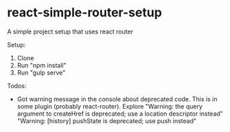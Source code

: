 # react-simple-router-setup
A simple project setup that uses react router

Setup:
1. Clone
2. Run "npm install"
3. Run "gulp serve"

Todos:

- Got warning message in the console about deprecated code. This is in some plugin (probably react-router). Explore
"Warning: the query argument to createHref is deprecated; use a location descriptor instead"
"Warning: [history] pushState is deprecated; use push instead"
